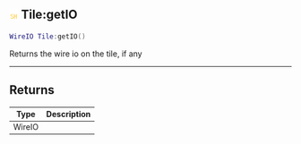 ## ![shared](.gitbook/assets/shared.png) Tile:getIO


```lua
WireIO Tile:getIO()
```

Returns the wire io on the tile, if any



------
## Returns

| Type | Description |
| ---- | ----------: |
| WireIO |  |

